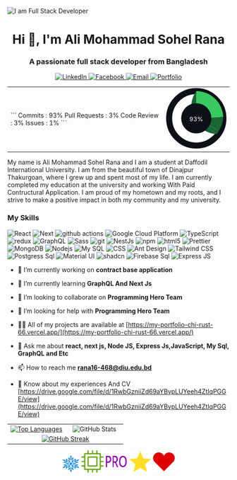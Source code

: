 ![I am Full Stack Developer](https://i.ibb.co/f8DHcWw/github-header-image.png)

<h1 align="center">Hi 👋, I'm Ali Mohammad Sohel Rana</h1>
<h3 align="center">A passionate full stack developer from Bangladesh</h3>

<div align="center">
  <a href="https://www.linkedin.com/in/ali-mohammad-sohel-rana/" target="_blank">
    <img src="https://img.shields.io/badge/LinkedIn-0077B5?style=for-the-badge&logo=linkedin&logoColor=white" alt="LinkedIn"/>
  </a>
  <a href="https://www.facebook.com/amsohel.rana.90" target="_blank">
    <img src="https://img.shields.io/badge/Facebook-1877F2?style=for-the-badge&logo=facebook&logoColor=white" alt="Facebook"/>
  </a>
  <a href="mailto:rana16-468@diu.edu.bd">
    <img src="https://img.shields.io/badge/Email-D14836?style=for-the-badge&logo=gmail&logoColor=white" alt="Email"/>
  </a>
  <a href="https://my-portfolio-chi-rust-66.vercel.app/" target="_blank">
    <img src="https://img.shields.io/badge/Portfolio-000000?style=for-the-badge&logo=polymer&logoColor=white" alt="Portfolio"/>
  </a>
</div>
<div align="center">
  <table>
    <tr>
      <td>
        ```
        Commits        : 93%
        Pull Requests  :  3%
        Code Review    :  3%
        Issues         :  1%
        ```
      </td>
      <td>
        <svg width="200" height="200" viewBox="0 0 200 200" xmlns="http://www.w3.org/2000/svg">
          <circle cx="100" cy="100" r="90" fill="none" stroke="#0D1117" stroke-width="20"/>
          <path d="M100 10 A90 90 0 0 1 189.5 95.4 L100 100 Z" fill="#38C963" /> 
          <path d="M189.5 95.4 A90 90 0 0 1 174.5 141.4 L100 100 Z" fill="#1A6634" /> 
          <path d="M174.5 141.4 A90 90 0 0 1 167.3 152.3 L100 100 Z" fill="#1A6634" /> 
          <path d="M167.3 152.3 A90 90 0 0 1 100 10 L100 100 Z" fill="#166534" /> 
          <circle cx="100" cy="100" r="50" fill="#0D1117"/>
          <text x="100" y="110" text-anchor="middle" fill="white" font-size="20">93%</text>
        </svg>
      </td>
    </tr>
  </table>
</div>


My name is Ali Mohammad Sohel Rana and I am a student at Daffodil International University. I am from the beautiful town of Dinajpur Thakurgoan, where I grew up and spent most of my life. I am currently completed my education at the university and working With Paid Contructural Application. I am proud of my hometown and my roots, and I strive to make a positive impact in both my community and my university.

### My Skills
<p>
  <img alt="React" src="https://img.shields.io/badge/-React-45b8d8?style=flat-square&logo=react&logoColor=white" />
  <img alt="Next" src="https://img.shields.io/badge/-Next-45b8d8?style=flat-square&logo=react&logoColor=white" /> 
  <img alt="github actions" src="https://img.shields.io/badge/-Github_Actions-2088FF?style=flat-square&logo=github-actions&logoColor=white" />
  <img alt="Google Cloud Platform" src="https://img.shields.io/badge/-Google_Cloud_Platform-1a73e8?style=flat-square&logo=google-cloud&logoColor=white" />
  <img alt="TypeScript" src="https://img.shields.io/badge/-TypeScript-007ACC?style=flat-square&logo=typescript&logoColor=white" />
  <img alt="redux" src="https://img.shields.io/badge/-Redux-764ABC?style=flat-square&logo=redux&logoColor=white" />
  <img alt="GraphQL" src="https://img.shields.io/badge/-GraphQL-E10098?style=flat-square&logo=graphql&logoColor=white" />
  <img alt="Sass" src="https://img.shields.io/badge/-Sass-CC6699?style=flat-square&logo=sass&logoColor=white" />
  <img alt="git" src="https://img.shields.io/badge/-Git-F05032?style=flat-square&logo=git&logoColor=white" />
  <img alt="NestJs" src="https://img.shields.io/badge/-NestJs-ea2845?style=flat-square&logo=nestjs&logoColor=white" />
  <img alt="npm" src="https://img.shields.io/badge/-NPM-CB3837?style=flat-square&logo=npm&logoColor=white" />
  <img alt="html5" src="https://img.shields.io/badge/-HTML5-E34F26?style=flat-square&logo=html5&logoColor=white" />
  <img alt="Prettier" src="https://img.shields.io/badge/-Prettier-F7B93E?style=flat-square&logo=prettier&logoColor=white" />
  <img alt="MongoDB" src="https://img.shields.io/badge/-MongoDB-13aa52?style=flat-square&logo=mongodb&logoColor=white" />
  <img alt="Nodejs" src="https://img.shields.io/badge/-Nodejs-43853d?style=flat-square&logo=Node.js&logoColor=white" />
   <img alt="My SQL" src="https://img.shields.io/badge/MYSQL-%23EB4714?logo=mysql" />
   <img alt="CSS" src="https://img.shields.io/badge/CSS-red?logo=css" />
   <img alt="Ant Design" src="https://img.shields.io/badge/Ant-Design-blue?logo=css" />
   <img alt="Tailwind CSS" src="https://img.shields.io/badge/Tailwind-CSS-blue?logo=css" />
    <img alt="Postgress Sql" src="https://img.shields.io/badge/Postgress-Sql-yellow?logo=css" />
   <img alt="Material UI" src="https://img.shields.io/badge/material-ui-pink?logo=css" />
   <img alt="shadcn" src="https://img.shields.io/badge/shadcn-yellow?logo=css" />
   <img alt="Firebase Sql" src="https://img.shields.io/badge/Firebase-yellow?logo=css" />
   <img alt="Express JS" src="https://img.shields.io/badge/Express-JS-yellow?logo=css" />
</p>



- 🔭 I’m currently working on **contract base application**

- 🌱 I’m currently learning **GraphQL And Next Js**

- 👯 I’m looking to collaborate on **Programming Hero Team**

- 🤝 I’m looking for help with **Programming Hero Team**

- 👨‍💻 All of my projects are available at [https://my-portfolio-chi-rust-66.vercel.app/](https://my-portfolio-chi-rust-66.vercel.app/)

- 💬 Ask me about **react, next js, Node JS, Express Js,JavaScript, My Sql, GraphQL and Etc**

- 📫 How to reach me **rana16-468@diu.edu.bd**

- 📄 Know about my experiences And CV [https://drive.google.com/file/d/1RwbGzniiZd69aYBvpLUYeeh4ZtIqPGGE/view](https://drive.google.com/file/d/1RwbGzniiZd69aYBvpLUYeeh4ZtIqPGGE/view)



<div align="center">
  <table width="100%">
    <tr>
      <td align="center" width="50%">
        <a href="https://github.com/anuraghazra/github-readme-stats">
          <img src="https://github-readme-stats.vercel.app/api/top-langs/?username=Rana16468&layout=compact&langs_count=8&theme=radical&hide_border=true&bg_color=0D1117&title_color=58A6FF&text_color=C9D1D9" alt="Top Languages"/>
        </a>
      </td>
      <td align="center" width="50%">
        <img src="https://github-readme-stats.vercel.app/api?username=Rana16468&show_icons=true&count_private=true&theme=radical&hide_border=true&bg_color=0D1117&title_color=58A6FF&text_color=C9D1D9" alt="GitHub Stats"/>
      </td>
    </tr>
    <tr>
      <td colspan="2" align="center">
        <a href="https://git.io/streak-stats">
          <img src="https://github-readme-streak-stats.herokuapp.com?user=Rana16468&theme=radical&hide_border=true&background=0D1117&currStreakLabel=58A6FF&sideLabelsColor=C9D1D9" alt="GitHub Streak" width="100%"/>
        </a>
      </td>
    </tr>
  </table>
</div>
<div align="center">
  <a href='https://archiveprogram.github.com/'><img src='https://raw.githubusercontent.com/acervenky/animated-github-badges/master/assets/acbadge.gif' width='40' height='40'></a>
  <a href='https://docs.github.com/en/developers'><img src='https://raw.githubusercontent.com/acervenky/animated-github-badges/master/assets/devbadge.gif' width='50' height='50'></a>
  <a href='https://github.com/pricing'><img src='https://raw.githubusercontent.com/acervenky/animated-github-badges/master/assets/pro.gif' width='50' height='50'></a>
  <a href='https://stars.github.com/'><img src='https://raw.githubusercontent.com/acervenky/animated-github-badges/master/assets/starbadge.gif' width='50' height='50'></a>
  <a href='https://docs.github.com/en/github/supporting-the-open-source-community-with-github-sponsors'><img src='https://raw.githubusercontent.com/acervenky/animated-github-badges/master/assets/sponsorbadge.gif' width='50' height='50'></a>
</div>









